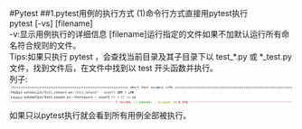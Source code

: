 #Pytest
##1.pytest用例的执行方式
(1)命令行方式直接用pytest执行<br/>
pytest [-vs] [filename]<br/>
-v:显示用例执行的详细信息
[filename]运行指定的文件如果不加默认运行所有命名符合规则的文件。<br/>
Tips:如果只执行 pytest ，会查找当前目录及其子目录下以  test_*.py  或 *_test.py 文件，找到文件后，在文件中找到以  test 开头函数并执行。<br/>
列子:<br/>
![](.Readme_images/589c7cb0.png)<br/>
如果只以pytest执行就会看到所有用例全部被执行。<br/>
